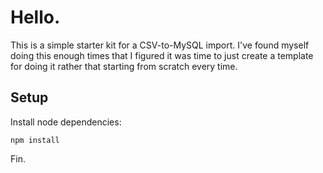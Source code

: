 # Hello.

This is a simple starter kit for a CSV-to-MySQL import.  I've found myself 
doing this enough times that I figured it was time to just create a template
for doing it rather that starting from scratch every time.

## Setup

Install node dependencies:

	npm install

Fin.